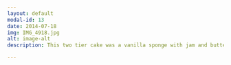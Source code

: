 ```yaml
---
layout: default
modal-id: 13
date: 2014-07-18
img: IMG_4918.jpg
alt: image-alt
description: This two tier cake was a vanilla sponge with jam and buttercream on the bottom tier. The top tier was a rainbow cake with five layers all in different bright colours. It was covered in fondant with the bottom layer made to have a chalkboard effect. It was a thank you from two young boys who wrote their own names and this was added to the chalkboard lower tier. The decorations were all made from sugarpaste and fondant and were edible.

---
```

